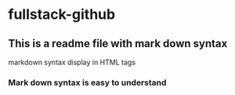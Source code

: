 # fullstack-github
## This is a readme file with mark down syntax
markdown syntax display in HTML tags
### Mark down syntax is easy to understand
